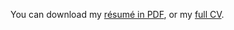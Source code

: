 You can download my <a href="https://drive.google.com/file/d/1wwMkRUc3HlYmB_2CPa5VMbNn52MZGhYH/view?usp=sharing" target="_blank">résumé in PDF</a>, or my <a href="https://drive.google.com/file/d/1XN9dn-1obfdMG8CQIvWjHvhpO01Ek1ax/view?usp=sharing" target="_blank">full CV</a>.
